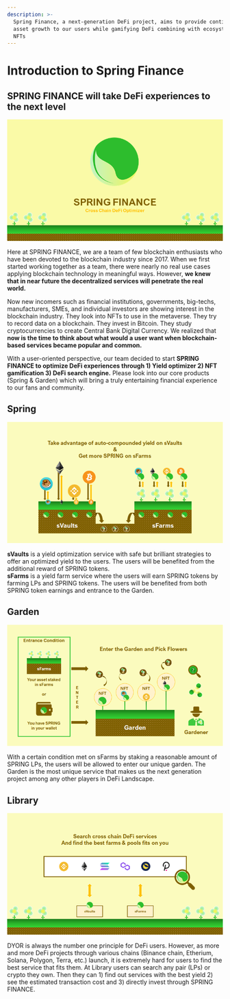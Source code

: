 ```yaml
---
description: >-
  Spring Finance, a next-generation DeFi project, aims to provide continuous
  asset growth to our users while gamifying DeFi combining with ecosystem-driven
  NFTs
---
```


# Introduction to Spring Finance

## SPRING FINANCE will take DeFi experiences to the next level 

![](.gitbook/assets/image%20%2824%29.png)

Here at SPRING FINANCE, we are a team of few blockchain enthusiasts who have been devoted to the blockchain industry since 2017. When we first started working together as a team, there were nearly no real use cases applying blockchain technology in meaningful ways. However, **we knew that in near future the decentralized services will penetrate the real world.**

Now new incomers such as financial institutions, governments, big-techs, manufacturers, SMEs, and individual investors are showing interest in the blockchain industry. They look into NFTs to use in the metaverse. They try to record data on a blockchain. They invest in Bitcoin. They study cryptocurrencies to create Central Bank Digital Currency. We realized that **now is the time to think about what would a user want when blockchain-based services became popular and common.**

With a user-oriented perspective, our team decided to start **SPRING FINANCE to optimize DeFi experiences through 1\) Yield optimizer 2\) NFT gamification 3\) DeFi search engine.** Please look into our core products \(Spring & Garden\) which will bring a truly entertaining financial experience to our fans and community.

## Spring

![](.gitbook/assets/image%20%2816%29.png)

**sVaults** is a yield optimization service with safe but brilliant strategies to offer an optimized yield to the users. The users will be benefited from the additional reward of SPRING tokens.  
**sFarms** is a yield farm service where the users will earn SPRING tokens by farming LPs and SPRING tokens. The users will be benefited from both SPRING token earnings and entrance to the Garden.

## Garden

![](.gitbook/assets/image%20%2828%29.png)

With a certain condition met on sFarms by staking a reasonable amount of SPRING LPs, the users will be allowed to enter our unique garden. The Garden is the most unique service that makes us the next generation project among any other players in DeFi Landscape.

## Library

![](.gitbook/assets/image%20%2846%29.png)

DYOR is always the number one principle for DeFi users. However, as more and more DeFi projects through various chains \(Binance chain, Etherium, Solana, Polygon, Terra, etc.\) launch, it is extremely hard for users to find the best service that fits them. At Library users can search any pair \(LPs\) or crypto they own. Then they can 1\) find out services with the best yield 2\) see the estimated transaction cost and 3\) directly invest through SPRING FINANCE.

### 

